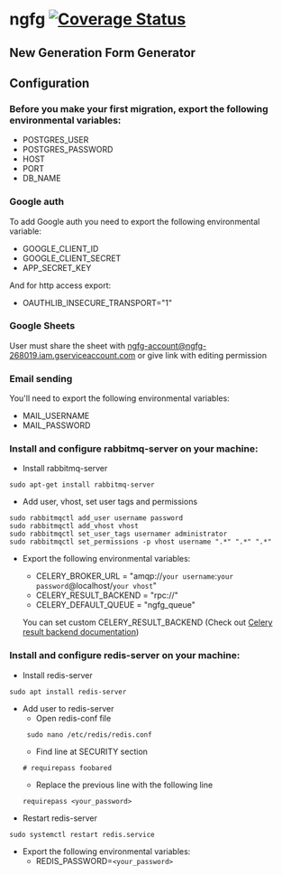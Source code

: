 # ngfg [![Coverage Status](https://coveralls.io/repos/github/Lv-474-Python/ngfg/badge.svg?branch=develop)](https://coveralls.io/github/Lv-474-Python/ngfg?branch=develop)
## New Generation Form Generator


## Configuration

### Before you make your first migration, export the following environmental variables:
- POSTGRES_USER
- POSTGRES_PASSWORD
- HOST
- PORT
- DB_NAME

### Google auth

To add Google auth you need to export the following environmental variable:
 - GOOGLE_CLIENT_ID
 - GOOGLE_CLIENT_SECRET
 - APP_SECRET_KEY

And for http access export:
- OAUTHLIB_INSECURE_TRANSPORT="1"

### Google Sheets
User must share the sheet with ngfg-account@ngfg-268019.iam.gserviceaccount.com
or give link with editing permission

### Email sending
You'll need to export the following environmental variables:
 - MAIL_USERNAME
 - MAIL_PASSWORD

### Install and configure rabbitmq-server on your machine:
* Install rabbitmq-server
```
sudo apt-get install rabbitmq-server
```
* Add user, vhost, set user tags and permissions
```
sudo rabbitmqctl add_user username password
sudo rabbitmqctl add_vhost vhost
sudo rabbitmqctl set_user_tags usernamer administrator
sudo rabbitmqctl set_permissions -p vhost username ".*" ".*" ".*"
```
* Export the following environmental variables:
    + CELERY_BROKER_URL = "amqp://`your username`:`your password`@localhost/`your vhost`"
    + CELERY_RESULT_BACKEND = "rpc://"
    + CELERY_DEFAULT_QUEUE = "ngfg_queue"

    You can set custom CELERY_RESULT_BACKEND (Check out [Celery result backend documentation](https://docs.celeryproject.org/en/latest/getting-started/first-steps-with-celery.html#keeping-results))

### Install and configure redis-server on your machine:
* Install redis-server
```
sudo apt install redis-server
```
* Add user to redis-server
    + Open redis-conf file
    ```
     sudo nano /etc/redis/redis.conf
    ```
    + Find line at SECURITY section
    ```
    # requirepass foobared
    ```
    + Replace the previous line with the following line
    ```
    requirepass <your_password>
    ```
* Restart redis-server
```
sudo systemctl restart redis.service
```
* Export the following environmental variables:
    + REDIS_PASSWORD=`<your_password>`
